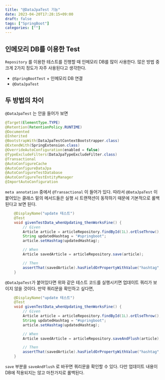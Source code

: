 ```yaml
---
title: "@DataJpaTest 기능"
date: 2023-04-20T17:28:15+09:00
draft: false
tags: ["SpringBoot"]
categories: [""]
---
```


## 인메모리 DB를 이용한 Test

`Repository` 를 이용한 테스트를 진행할 때 인메모리 DB를 많이 사용한다. 많은 방법 중 크게 2가지 정도가 자주 사용된다고 생각한다.

- `@SpringBootTest` + 인메모리 DB 연결
- `@DataJpaTest`

## 두 방법의 차이

`@DataJpaTest` 는 안을 들어가 보면

```java
@Target(ElementType.TYPE)
@Retention(RetentionPolicy.RUNTIME)
@Documented
@Inherited
@BootstrapWith(DataJpaTestContextBootstrapper.class)
@ExtendWith(SpringExtension.class)
@OverrideAutoConfiguration(enabled = false)
@TypeExcludeFilters(DataJpaTypeExcludeFilter.class)
@Transactional
@AutoConfigureCache
@AutoConfigureDataJpa
@AutoConfigureTestDatabase
@AutoConfigureTestEntityManager
@ImportAutoConfiguration
```

`meta annotation` 중에서 `@Transactional` 이 들어가 있다. 따라서 `@DataJpaTest` 이 붙어있는 클래스 밑의 메서드들은 실행 시 트랜잭션이 동작하기 때문에 기본적으로 롤백된다고 보면 된다.

```java
    @DisplayName("update 테스트")
    @Test
    void givenTestData_whenUpdating_thenWorksFine() {
        // Given
        Article article = articleRepository.findById(1L).orElseThrow();
        String updatedHashtag = "#springboot";
        article.setHashtag(updatedHashtag);

        // When
        Article savedArticle = articleRepository.save(article);

        // Then
        assertThat(savedArticle).hasFieldOrPropertyWithValue("hashtag", updatedHashtag);
    }
```

`@DataJpaTest`가 붙어있다면 위와 같은 테스트 코드를 실행시키면 업데이트 쿼리가 보이지 않을 것이다. 만약 쿼리문을 확인하고 싶다면,

```java
    @DisplayName("update 테스트")
    @Test
    void givenTestData_whenUpdating_thenWorksFine() {
        // Given
        Article article = articleRepository.findById(1L).orElseThrow();
        String updatedHashtag = "#springboot";
        article.setHashtag(updatedHashtag);

        // When
        Article savedArticle = articleRepository.saveAndFlush(article);

        // Then
        assertThat(savedArticle).hasFieldOrPropertyWithValue("hashtag", updatedHashtag);
    }
```

`save` 부분을 `saveAndFlush` 로 바꾸면 쿼리문을 확인할 수 있다. 다만 업데이트 내용이 DB에 적용되지는 않고 마찬가지로 롤백된다.
